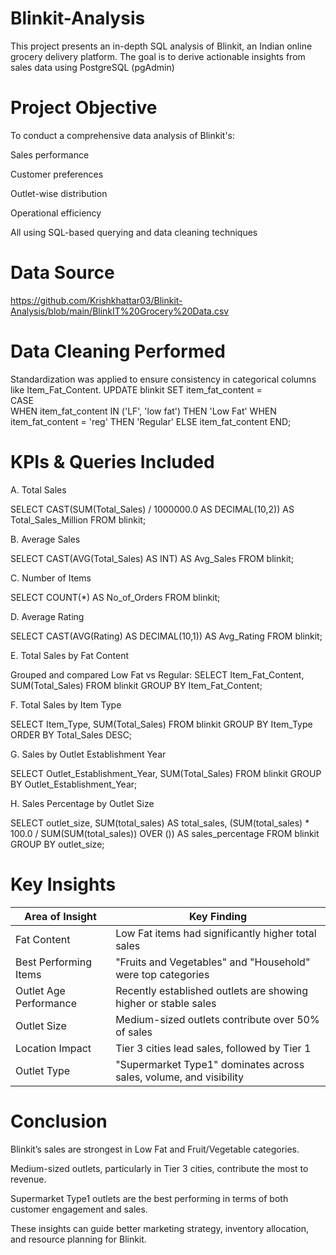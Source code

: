 # Blinkit-Analysis
This project presents an in-depth SQL analysis of Blinkit, an Indian online grocery delivery platform. The goal is to derive actionable insights from sales data using PostgreSQL (pgAdmin) 

# Project Objective
To conduct a comprehensive data analysis of Blinkit's:

Sales performance

Customer preferences

Outlet-wise distribution

Operational efficiency

All using SQL-based querying and data cleaning techniques
# Data Source

https://github.com/Krishkhattar03/Blinkit-Analysis/blob/main/BlinkIT%20Grocery%20Data.csv

# Data Cleaning Performed
Standardization was applied to ensure consistency in categorical columns like Item_Fat_Content.
UPDATE blinkit 
SET item_fat_content =  
    CASE  
        WHEN item_fat_content IN ('LF', 'low fat') THEN 'Low Fat' 
        WHEN item_fat_content = 'reg' THEN 'Regular' 
        ELSE item_fat_content 
    END;
# KPIs & Queries Included

A. Total Sales


SELECT CAST(SUM(Total_Sales) / 1000000.0 AS DECIMAL(10,2)) AS Total_Sales_Million FROM blinkit;

B. Average Sales


SELECT CAST(AVG(Total_Sales) AS INT) AS Avg_Sales FROM blinkit;

C. Number of Items


SELECT COUNT(*) AS No_of_Orders FROM blinkit;

D. Average Rating


SELECT CAST(AVG(Rating) AS DECIMAL(10,1)) AS Avg_Rating FROM blinkit;

E. Total Sales by Fat Content


Grouped and compared Low Fat vs Regular:
SELECT Item_Fat_Content, SUM(Total_Sales) FROM blinkit GROUP BY Item_Fat_Content;

F. Total Sales by Item Type


SELECT Item_Type, SUM(Total_Sales) FROM blinkit GROUP BY Item_Type ORDER BY Total_Sales DESC;

G. Sales by Outlet Establishment Year


SELECT Outlet_Establishment_Year, SUM(Total_Sales) FROM blinkit GROUP BY Outlet_Establishment_Year;

H. Sales Percentage by Outlet Size


SELECT outlet_size, 
       SUM(total_sales) AS total_sales, 
       (SUM(total_sales) * 100.0 / SUM(SUM(total_sales)) OVER ()) AS sales_percentage 
FROM blinkit 
GROUP BY outlet_size;


# Key Insights
| Area of Insight        | Key Finding                                                        |
| ---------------------- | ------------------------------------------------------------------ |
| Fat Content            | Low Fat items had significantly higher total sales                 |
| Best Performing Items  | "Fruits and Vegetables" and "Household" were top categories        |
| Outlet Age Performance | Recently established outlets are showing higher or stable sales    |
| Outlet Size            | Medium-sized outlets contribute over 50% of sales                  |
| Location Impact        | Tier 3 cities lead sales, followed by Tier 1                       |
| Outlet Type            | "Supermarket Type1" dominates across sales, volume, and visibility |


# Conclusion

Blinkit’s sales are strongest in Low Fat and Fruit/Vegetable categories.

Medium-sized outlets, particularly in Tier 3 cities, contribute the most to revenue.

Supermarket Type1 outlets are the best performing in terms of both customer engagement and sales.

These insights can guide better marketing strategy, inventory allocation, and resource planning for Blinkit.
